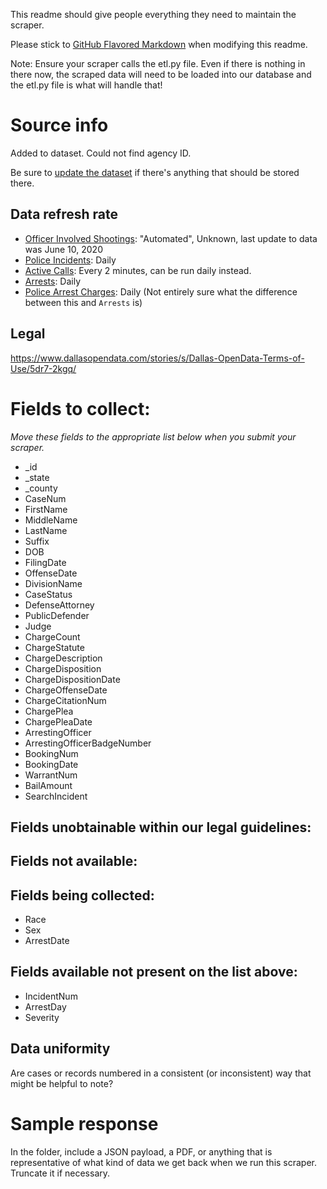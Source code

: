 This readme should give people everything they need to maintain the scraper.

Please stick to [GitHub Flavored Markdown](https://guides.github.com/features/mastering-markdown/) when modifying this readme.  

Note: Ensure your scraper calls the etl.py file. Even if there is nothing in there now, the scraped data will need to be loaded into our database and the etl.py file is what will handle that!

# Source info
Added to dataset. Could not find agency ID.

Be sure to [update the dataset](https://www.dolthub.com/repositories/pdap/datasets) if there's anything that should be stored there.

## Data refresh rate
* [Officer Involved Shootings](https://www.dallasopendata.com/Public-Safety/Dallas-Police-Officer-Involved-Shootings/4gmt-jyx2): "Automated", Unknown, last update to data was June 10, 2020
* [Police Incidents](https://www.dallasopendata.com/Public-Safety/Police-Incidents/qv6i-rri7): Daily
* [Active Calls](https://www.dallasopendata.com/Public-Safety/Dallas-Police-Active-Calls/9fxf-t2tr): Every 2 minutes, can be run daily instead.
* [Arrests](https://www.dallasopendata.com/Public-Safety/Police-Arrests/sdr7-6v3j): Daily
* [Police Arrest Charges](https://www.dallasopendata.com/Public-Safety/Police-Arrest-Charges/9u3q-af6p): Daily (Not entirely sure what the difference between this and `Arrests` is)

## Legal
https://www.dallasopendata.com/stories/s/Dallas-OpenData-Terms-of-Use/5dr7-2kgq/

# Fields to collect:
_Move these fields to the appropriate list below when you submit your scraper._

* _id
* _state
* _county
* CaseNum
* FirstName
* MiddleName
* LastName
* Suffix
* DOB
* FilingDate
* OffenseDate
* DivisionName
* CaseStatus
* DefenseAttorney
* PublicDefender
* Judge
* ChargeCount
* ChargeStatute
* ChargeDescription
* ChargeDisposition
* ChargeDispositionDate
* ChargeOffenseDate
* ChargeCitationNum
* ChargePlea
* ChargePleaDate
* ArrestingOfficer
* ArrestingOfficerBadgeNumber
* BookingNum
* BookingDate
* WarrantNum
* BailAmount
* SearchIncident

## Fields unobtainable within our legal guidelines:

## Fields not available:

## Fields being collected:
* Race
* Sex
* ArrestDate

## Fields available not present on the list above:
* IncidentNum
* ArrestDay
* Severity

## Data uniformity
Are cases or records numbered in a consistent (or inconsistent) way that might be helpful to note?

# Sample response
In the folder, include a JSON payload, a PDF, or anything that is representative of what kind of data we get back when we run this scraper. Truncate it if necessary.
